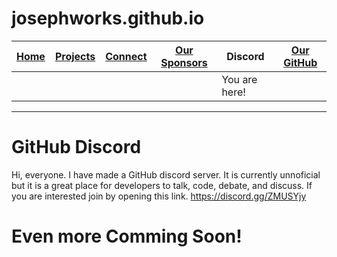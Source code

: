 # josephworks.github.io
| [Home](README.md) | [Projects](PROJECTS.md) | [Connect](CONNECT.md) | [Our Sponsors](SPONSORS.md) | Discord | [Our GitHub](http://www.github.com/josephworks) |
|-------------------|-------------------------|:-------:|-----------------------------|-----------------------|-------------------------------------------------|
|||||You are here!
------
# GitHub Discord
Hi, everyone.
I have made a GitHub discord server. It is currently unnoficial but it is a great place for developers to talk, code, debate, and discuss.
If you are interested join by opening this link. https://discord.gg/ZMUSYjy
# Even more Comming Soon!
